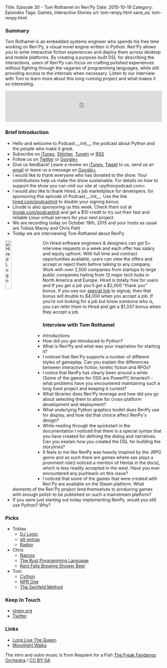 Title: Episode 30 - Tom Rothamel on Ren'Py
Date: 2015-10-19
Category: Episodes
Tags: Games, Interactive Stories
url: tom-renpy.html
save_as: tom-renpy.html

### Summary
Tom Rothamel is an embedded systems engineer who spends his free time working on Ren'Py, a visual novel engine written in Python. Ren'Py allows you to write interactive fiction experiences and deploy them across desktop and mobile platforms. By creating a purpose-built DSL for describing the interactions, users of Ren'Py can focus on crafting polished experiences without fighting through the vagaries of programming languages, while still providing access to the internals when necessary. Listen to our interview with Tom to learn more about this long-running project and what makes it so interesting.

<iframe id="audio_iframe" src="http://www.podbean.com/media/player/dvua6-5a0933?from=yiiadmin&skin=103&postId=5900595&download=1&share=1&fonts=Helvetica&auto=0" height="100" width="100%" frameborder="0" scrolling="no" data-name="pb-iframe-player"></iframe>

### Brief Introduction
- Hello and welcome to Podcast.\_\_init\_\_, the podcast about Python and the people who make it great.
- Subscribe on [iTunes](https://itunes.apple.com/us/podcast/podcast.-init/id981834425?mt=2&uo=6&at=&ct=), [Stitcher](http://www.stitcher.com/s?fid=64838&refid=stpr), [TuneIn](http://tunein.com/embed/follow/p726240/#) or [RSS](http://podcastinit.podbean.com/feed/)
- Follow us on [Twitter](https://twitter.com/Podcast__init__) or [Google+](https://plus.google.com/+Podcastinit-the-python-podcast)
- Give us feedback! Leave a review on [iTunes](https://itunes.apple.com/us/podcast/podcast.-init/id981834425?mt=2&uo=6&at=&ct=), [Tweet](https://twitter.com/Podcast__init__) to us, send us an [email](mailto:hosts@podcastinit.com) or leave us a message on [Google+](https://plus.google.com/+Podcastinit-the-python-podcast)
- I would like to thank everyone who has donated to the show. Your contributions help us make the show sustainable. For details on how to support the show you can visit our site at <pythonpodcast.com>
- I would also like to thank Hired, a job marketplace for developers, for sponsoring this episode of Podcast.\_\_init\_\_. Use the link [hired.com/podcastinit](http://hired.com/podcastinit) to double your signing bonus.
- Linode is also sponsoring us this week. Check them out at [linode.com/podcastinit](http://linode.com/podcastinit) and get a $10 credit to try out their fast and reliable Linux virtual servers for your next project.
- We are recording today on October 19th, 2015 and your hosts as usual are Tobias Macey and Chris Patti
- Today we are interviewing Tom Rothamel about RenPy

<div class="well">
<a href="https://hired.com/?utm_content=shownotes-4k&utm_medium=podcast&utm_source=podcastinit"><img src="/images/hired-logo-dark-padding.png" alt="Hired Logo" style="float: left; width: 20%; margin-right: 20px;"></a>
<p>
On Hired software engineers & designers can get 5+ interview requests in a week and each offer has salary and equity upfront. With full time and contract opportunities available, users can view the offers and accept or reject them before talking to any company. Work with over 2,500 companies from startups to large public companies hailing from 12 major tech hubs in North America and Europe.  Hired is totally free for users and If you get a job you’ll get a $2,000 “thank you” bonus. If you use our <a href="https://hired.com/?utm_content=shownotes-4k&utm_medium=podcast&utm_source=podcastinit">special link</a> to signup, then that bonus will double to $4,000 when you accept a job. If you’re not looking for a job but know someone who is, you can refer them to Hired and get a $1,337 bonus when they accept a job.
</p>
</div>

### Interview with Tom Rothamel
- Introductions
- How did you get introduced to Python?
- What is Ren'Py and what was your inspiration for starting it?
- I noticed that Ren'Py supports a number of different styles of gameplay. Can you explain the differences between interactive fiction, kinetic fiction and RPGs?
- I notice that RenPy has clearly been around a while (Some of the games for OSX are PowerPC binaries!) - what problems have you encountered maintaining such a long lived project and keeping it current?
- What libraries does Ren'Py leverage and how did you go about selecting them to allow for cross-platform development and deployment?
- What underlying Python graphics toolkit does RenPy use for display, and how did that choice affect RenPy's design?
- While reading through the quickstart in the documentation I noticed that there is a special syntax that you have created for defining the dialog and narratives. Can you explain how you created the DSL for building the storylines?
- It feels to me like RenPy was heavily inspired by the JRPG genre and as such there are games where sex plays a prominent role(I noticed a mention of Hentai in the docs), which is less readily accepted in the west. Have you ever encountered any pushback on this issue?
- I noticed that some of the games that were created with Ren'Py are available on the Steam platform. What elements of the Ren'Py project lend themselves to producing games with enough polish to be published on such a mainstream platform?
- If you were just starting out today implementing RenPy, would you still use Python? Why?

### Picks
- Tobias
    - [DJ Logic](http://amzn.to/1NRDrbX)
    - [git-extras](https://github.com/tj/git-extras)
    - [Radon](https://github.com/rubik/radon)
- Chris
    - [Narcos](http://www.rottentomatoes.com/tv/narcos/)
    - [The Rust Programming Language](https://www.rust-lang.org/)
    - [Kent Falls Brewing Shower Beer](http://www.kentfallsbrewing.com/shower-beer/)
- Tom
    - [Cython](http://cython.org/)
    - [NPR One](http://www.npr.org/about/products/npr-one/)
    - [The Seinfeld Method](http://lifehacker.com/281626/jerry-seinfelds-productivity-secret)

### Keep In Touch
- [renpy.org](http://renpy.org)
- [Twitter](https://twitter.com/renpytom)

### Links
- [Long Live The Queen](http://www.hanakogames.com/llq.shtml)
- [Moonlight Walks](http://www.bishoujo.us/moonlight/)

The intro and outro music is from Requiem for a Fish [The Freak Fandango Orchestra](http://freemusicarchive.org/music/The_Freak_Fandango_Orchestra/)  / [CC BY-SA](http://creativecommons.org/licenses/by-sa/3.0/)
